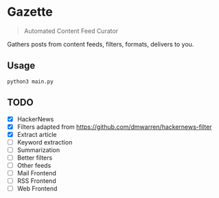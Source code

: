 # Gazette

> Automated Content Feed Curator

Gathers posts from content feeds, filters, formats, delivers to you.

## Usage
`python3 main.py`

## TODO
- [x] HackerNews
- [x] Filters adapted from https://github.com/dmwarren/hackernews-filter
- [x] Extract article
- [ ] Keyword extraction
- [ ] Summarization
- [ ] Better filters
- [ ] Other feeds
- [ ] Mail Frontend
- [ ] RSS Frontend
- [ ] Web Frontend
